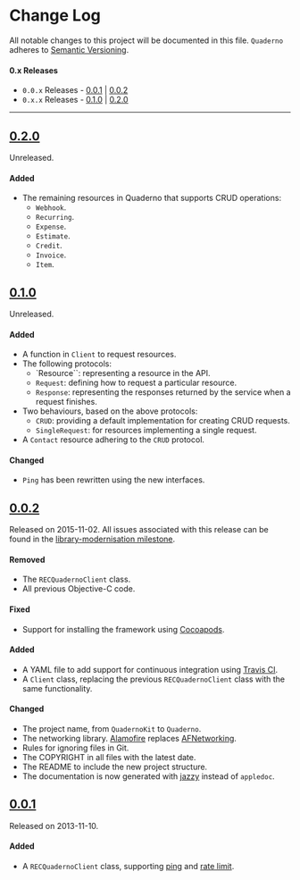 # Change Log
All notable changes to this project will be documented in this file. `Quaderno` adheres to [Semantic Versioning](http://semver.org/).

#### 0.x Releases
- `0.0.x` Releases - [0.0.1](#001) | [0.0.2](#002)
- `0.x.x` Releases - [0.1.0](#010) | [0.2.0](#020)

---

## [0.2.0](https://github.com/quaderno/quaderno-swift/releases/tag/0.2.0)

Unreleased.

#### Added

- The remaining resources in Quaderno that supports CRUD operations:
  - `Webhook`.
  - `Recurring`.
  - `Expense`.
  - `Estimate`.
  - `Credit`.
  - `Invoice`.
  - `Item`.


## [0.1.0](https://github.com/quaderno/quaderno-swift/releases/tag/0.1.0)

Unreleased.

#### Added

- A function in `Client` to request resources.
- The following protocols:
  - `Resource``: representing a resource in the API.
  - `Request`: defining how to request a particular resource.
  - `Response`: representing the responses returned by the service when a request finishes.
- Two behaviours, based on the above protocols:
  - `CRUD`: providing a default implementation for creating CRUD requests.
  - `SingleRequest`: for resources implementing a single request.
- A `Contact` resource adhering to the `CRUD` protocol.

#### Changed

- `Ping` has been rewritten using the new interfaces.


## [0.0.2](https://github.com/quaderno/quaderno-swift/releases/tag/0.0.2)

Released on 2015-11-02. All issues associated with this release can be found in the [library-modernisation milestone](https://github.com/elitalon/quaderno-swift/milestones/library-modernisation).

#### Removed

- The `RECQuadernoClient` class.
- All previous Objective-C code.

#### Fixed

- Support for installing the framework using [Cocoapods](https://cocoapods.org).

#### Added

- A YAML file to add support for continuous integration using [Travis CI](https://travis-ci.org).
- A `Client` class, replacing the previous `RECQuadernoClient` class with the same functionality.

#### Changed

- The project name, from `QuadernoKit` to `Quaderno`.
- The networking library. [Alamofire](https://github.com/Alamofire/Alamofire) replaces [AFNetworking](https://github.com/AFNetworking/AFNetworking).
- Rules for ignoring files in Git.
- The COPYRIGHT in all files with the latest date.
- The README to include the new project structure.
- The documentation is now generated with [jazzy](https://github.com/realm/jazzy) instead of `appledoc`.


## [0.0.1](https://github.com/quaderno/quaderno-swift/releases/tag/0.0.1)

Released on 2013-11-10.

#### Added

- A `RECQuadernoClient` class, supporting [ping](https://github.com/quaderno/quaderno-api#ping-the-api) and [rate limit](https://github.com/quaderno/quaderno-api#rate-limiting).
